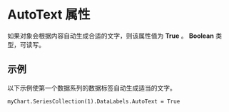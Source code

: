 
# AutoText 属性

如果对象会根据内容自动生成合适的文字，则该属性值为  **True** 。 **Boolean** 类型，可读写。


## 示例

以下示例使第一个数据系列的数据标签自动生成适当的文字。


```
myChart.SeriesCollection(1).DataLabels.AutoText = True
```

